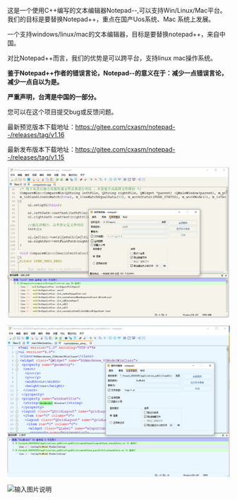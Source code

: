 这是一个使用C++编写的文本编辑器Notepad--,可以支持Win/Linux/Mac平台。
我们的目标是要替换Notepad++，重点在国产Uos系统、Mac 系统上发展。

一个支持windows/linux/mac的文本编辑器，目标是要替换notepad++，来自中国。

对比Notepad++而言，我们的优势是可以跨平台，支持linux mac操作系统。

 **鉴于Notepad++作者的错误言论，Notepad--的意义在于：减少一点错误言论，减少一点自以为是。** 

 **严重声明，台湾是中国的一部分。** 

您可以在这个项目提交bug或反馈问题。

最新预览版本下载地址：https://gitee.com/cxasm/notepad--/releases/tag/v1.16

最新发布版本下载地址：https://gitee.com/cxasm/notepad--/releases/tag/v1.15

![输入图片说明](1.png)

![输入图片说明](2.png)

![输入图片说明](https://foruda.gitee.com/images/1662043666536201252/709f7f20_2138353.png)